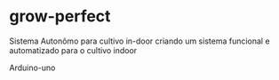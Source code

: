 # grow-perfect
Sistema Autonômo para cultivo in-door
criando um  sistema  funcional e  automatizado para o cultivo indoor

Arduino-uno
